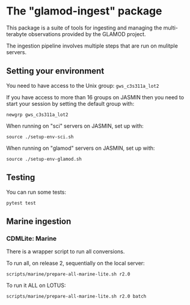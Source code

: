 # The "glamod-ingest" package

This package is a suite of tools for ingesting and managing the multi-terabyte
observations provided by the GLAMOD project.

The ingestion pipeline involves multiple steps that are run on mulitple servers.

## Setting your environment

You need to have access to the Unix group: `gws_c3s311a_lot2`

If you have access to more than 16 groups on JASMIN then you need to start your
session by setting the default group with:

``` 
newgrp gws_c3s311a_lot2 
```

When running on "sci" servers on JASMIN, set up with:

```
source ./setup-env-sci.sh
```

When running on "glamod" servers on JASMIN, set up with:

```
source ./setup-env-glamod.sh
```

## Testing

You can run some tests:

```
pytest test
```

## Marine ingestion

### CDMLite: Marine 

There is a wrapper script to run all conversions. 

To run all, on release 2, sequentially on the local server:

```
scripts/marine/prepare-all-marine-lite.sh r2.0 
```

To run it ALL on LOTUS:

```
scripts/marine/prepare-all-marine-lite.sh r2.0 batch
```




